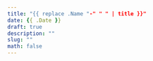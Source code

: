 ```yaml
---
title: "{{ replace .Name "-" " " | title }}"
date: {{ .Date }}
draft: true
description: ""
slug: ""
math: false
---
```

